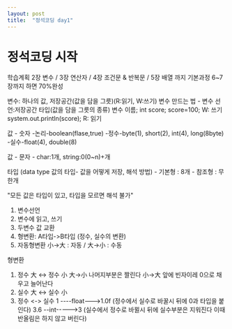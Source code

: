 ```yaml
---
layout: post
title:  "정석코딩 day1"
---
```


# 정석코딩 시작

학습계획
2장 변수 / 3장 연산자 / 4장 조건문 & 반복문 / 5장 배열 까지 기본과정 6~7장까지 하면 70%완성

변수: 하나의 값, 저장공간(값을 담을 그릇)(R:읽기, W:쓰기)
  변수 만드는 법 - 변수 선언:저장공간
  타입(값을 담을 그릇의 종류) 변수 이름;
    int score;
    score=100;                   W: 쓰기
    system.out.println(score);   R: 읽기

값 -  숫자 -논리-boolean(flase,true)
          -정수-byte(1), short(2), int(4), long(8byte)
          -실수-float(4), double(8)
          
값 -  문자 - char:1개, string:0(0~n)+개

타입 (data type 값의 타입- 값을 어떻게 저장, 해석 방법) 
    - 기본형 : 8개
    - 참조형 : 무한개

"모든 값은 타입이 있고, 타입을 모르면 해석 불가"


1. 변수선언
2. 변수에 읽고, 쓰기
3. 두변수 값 교환
4. 형변환: A타입->B타입 (정수, 실수의 변환)
5. 자동형변환 小->大 : 자동 / 大->小 : 수동

형변환
  1. 정수 大 <-> 정수 小 
    大->小 나머지부분은 짤린다
    小->大 앞에 빈자이레 0으로 채우고 늘어난다
  2. 실수 大 <-> 실수 小
  3. 정수 <-> 실수
       1 ----float--->1.0f (정수에서 실수로 바꿀시 뒤에 0과 타입을 붙인다)
       3.6 --int----->3    (실수에서 정수로 바뀔시 뒤에 실수부분은 지워진다 이때 반올림은 하지 않고 버린다)
